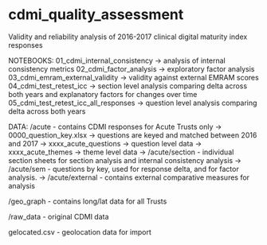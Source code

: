 # cdmi_quality_assessment
Validity and reliability analysis of 2016-2017 clinical digital maturity index responses

NOTEBOOKS:
01_cdmi_internal_consistency -> analysis of internal consistency metrics
02_cdmi_factor_analysis -> exploratory factor analysis
03_cdmi_emram_external_validity -> validity against external EMRAM scores
04_cdmi_test_retest_icc -> section level analysis comparing delta across both years and explanatory factors for changes over time
05_cdmi_test_retest_icc_all_responses -> question level analysis comparing delta across both years

DATA:
/acute - contains CDMI responses for Acute Trusts only
-> 0000_question_key.xlsx -> questions are keyed and matched between 2016 and 2017
-> xxxx_acute_questions -> question level data
-> xxxx_acute_themes -> theme level data
-> /acute/section - individual section sheets for section analysis and internal consistency analysis
-> /acute/sem - questions by key, used for response delta, and for factor analysis.
-> /acute/external - contains external comparative measures for analysis

/geo_graph - contains long/lat data for all Trusts

/raw_data - original CDMI data

gelocated.csv - geolocation data for import
